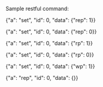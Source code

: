 Sample restful command:

{"a": "set", "id": 0, "data": {"rep": 1}}


{"a": "set", "id": 0, "data": {"rep": 0}}


{"a": "set", "id": 0, "data": {"rp": 1}}


{"a": "set", "id": 0, "data": {"rp": 0}}


{"a": "set", "id": 0, "data": {"wp": 1}}

{"a": "rep", "id": 0, "data": {}}

